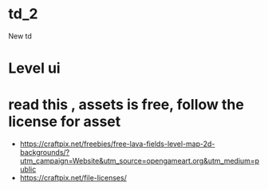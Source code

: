 # td_2
New td 



#  Level ui
#  read this , assets is free, follow the license for asset

 - https://craftpix.net/freebies/free-lava-fields-level-map-2d-backgrounds/?utm_campaign=Website&utm_source=opengameart.org&utm_medium=public
 - https://craftpix.net/file-licenses/